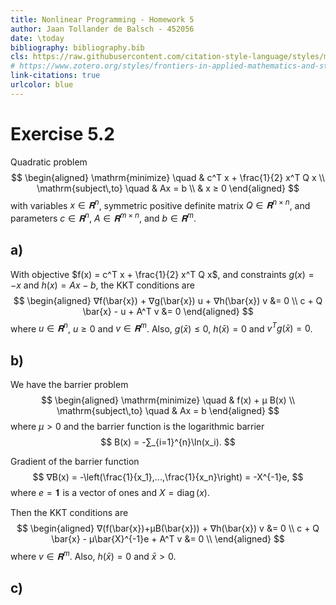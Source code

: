```yaml
---
title: Nonlinear Programming - Homework 5
author: Jaan Tollander de Balsch - 452056
date: \today
bibliography: bibliography.bib
cls: https://raw.githubusercontent.com/citation-style-language/styles/master/harvard-anglia-ruskin-university.csl
# https://www.zotero.org/styles/frontiers-in-applied-mathematics-and-statistics
link-citations: true
urlcolor: blue
---
```

# Exercise 5.2
Quadratic problem
$$
\begin{aligned}
\mathrm{minimize} \quad & c^T x + \frac{1}{2} x^T Q x \\
\mathrm{subject\,to} \quad & Ax = b \\
& x ≥ 0
\end{aligned}
$$
with variables $x∈𝐑^n$, symmetric positive definite matrix $Q∈𝐑^{n×n}$, and parameters $c∈𝐑^n$, $A∈𝐑^{m×n}$, and $b∈𝐑^m$.


## a)
With objective $f(x) = c^T x + \frac{1}{2} x^T Q x$, and constraints $g(x)=-x$ and $h(x) = Ax - b$, the KKT conditions are
$$
\begin{aligned}
∇f(\bar{x}) + ∇g(\bar{x}) u + ∇h(\bar{x}) v &= 0 \\
c + Q \bar{x} - u + A^T v &= 0 
\end{aligned}
$$
where $u∈𝐑^n$, $u≥0$ and $v∈𝐑^m$. Also, $g(\bar{x})≤0$, $h(\bar{x})=0$ and $v^T g(\bar{x})=0$.

## b)
We have the barrier problem
$$
\begin{aligned}
\mathrm{minimize} \quad & f(x) + μ B(x) \\
\mathrm{subject\,to} \quad & Ax = b
\end{aligned}
$$
where $μ>0$ and the barrier function is the logarithmic barrier
$$
B(x) = -∑_{i=1}^{n}\ln(x_i).
$$

Gradient of the barrier function
$$
∇B(x) = -\left(\frac{1}{x_1},...,\frac{1}{x_n}\right) = -X^{-1}e,
$$
where $e=𝟏$ is a vector of ones and $X=\operatorname{diag}(x)$.

Then the KKT conditions are
$$
\begin{aligned}
∇(f(\bar{x})+μB(\bar{x})) + ∇h(\bar{x}) v &= 0 \\
c + Q \bar{x} - μ\bar{X}^{-1}e + A^T v &= 0 \\
\end{aligned}
$$
where $v∈𝐑^m$. Also, $h(\bar{x})=0$ and $\bar{x}>0$.


## c)



<!-- # References -->
